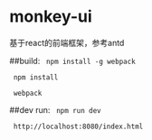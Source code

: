 # monkey-ui
基于react的前端框架，参考antd




##build:
<code> npm install -g webpack</code>	

<code> npm install </code>

<code> webpack </code>

##dev run:
<code> npm run dev </code>

<code>	http://localhost:8080/index.html</code>
